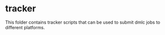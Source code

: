 tracker
====
This folder contains tracker scripts that can be used to submit dmlc jobs to different platforms.



